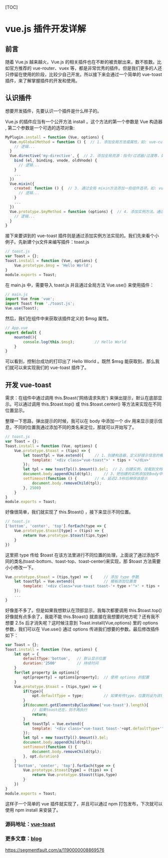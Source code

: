 [TOC]



# vue.js 插件开发详解

## 前言

随着 Vue.js 越来越火，Vue.js 的相关插件也在不断的被贡献出来，数不胜数。比如官方推荐的 vue-router、vuex 等，都是非常优秀的插件。但是我们更多的人还只停留在使用的阶段，比较少自己开发。所以接下来会通过一个简单的 vue-toast 插件，来了解掌握插件的开发和使用。

## 认识插件

想要开发插件，先要认识一个插件是什么样子的。

Vue.js 的插件应当有一个公开方法 install 。这个方法的第一个参数是 Vue 构造器 , 第二个参数是一个可选的选项对象:

```js
MyPlugin.install = function (Vue, options) {
  Vue.myGlobalMethod = function () {  // 1. 添加全局方法或属性，如: vue-custom-element
    // 逻辑...
  }
  Vue.directive('my-directive', {  // 2. 添加全局资源：指令/过滤器/过渡等，如 vue-touch
    bind (el, binding, vnode, oldVnode) {
      // 逻辑...
    }
    ...
  })
  Vue.mixin({
    created: function () {  // 3. 通过全局 mixin方法添加一些组件选项，如: vuex
      // 逻辑...
    }
    ...
  })
  Vue.prototype.$myMethod = function (options) {  // 4. 添加实例方法，通过把它们添加到 Vue.prototype 上实现
    // 逻辑...
  }
}
```

接下来要讲到的 vue-toast 插件则是通过添加实例方法实现的。我们先来看个小例子。先新建个js文件来编写插件：toast.js

```js
// toast.js
var Toast = {};
Toast.install = function (Vue, options) {
    Vue.prototype.$msg = 'Hello World';
}
module.exports = Toast;
```

在 main.js 中，需要导入 toast.js 并且通过全局方法 Vue.use() 来使用插件：

```js
// main.js
import Vue from 'vue';
import Toast from './toast.js';
Vue.use(Toast);
```

然后，我们在组件中来获取该插件定义的 $msg 属性。

```js
// App.vue
export default {
    mounted(){
        console.log(this.$msg);         // Hello World
    }
}
```

可以看到，控制台成功的打印出了 Hello World 。既然 $msg 能获取到，那么我们就可以来实现我们的 vue-toast 插件了。

## 开发 vue-toast

需求：在组件中通过调用 this.\$toast('网络请求失败') 来弹出提示，默认在底部显示。可以通过调用 this.\$toast.top() 或 this.$toast.center() 等方法来实现在不同位置显示。

整理一下思路，弹出提示的时候，我可以在 body 中添加一个 div 用来显示提示信息，不同的位置我通过添加不同的类名来定位，那就可以开始写了。

```js
// toast.js
var Toast = {};
Toast.install = function (Vue, options) {
    Vue.prototype.$toast = (tips) => {
        let toastTpl = Vue.extend({     // 1、创建构造器，定义好提示信息的模板
            template: '<div class="vue-toast">' + tips + '</div>'
        });
        let tpl = new toastTpl().$mount().$el;  // 2、创建实例，挂载到文档以后的地方
        document.body.appendChild(tpl);     // 3、把创建的实例添加到body中
        setTimeout(function () {        // 4、延迟2.5秒后移除该提示
            document.body.removeChild(tpl);
        }, 2500)
    }
}
module.exports = Toast;
```

好像很简单，我们就实现了 this.$toast() ，接下来显示不同位置。

```js
// toast.js
['bottom', 'center', 'top'].forEach(type => {
    Vue.prototype.$toast[type] = (tips) => {
        return Vue.prototype.$toast(tips,type)
    }
})
```

这里把 type 传给 \$toast 在该方法里进行不同位置的处理，上面说了通过添加不同的类名(toast-bottom、toast-top、toast-center)来实现，那 $toast 方法需要小小修改一下。

```js
Vue.prototype.$toast = (tips,type) => {     // 添加 type 参数
    let toastTpl = Vue.extend({             // 模板添加位置类
        template: '<div class="vue-toast toast-'+ type +'">' + tips + '</div>'
    });
    ...
}
```

好像差不多了。但是如果我想默认在顶部显示，我每次都要调用 this.\$toast.top() 好像就有点多余了，我能不能 this.​$toast() 就直接在我想要的地方呢？还有我不想要 2.5s 后才消失呢？这时候注意到 Toast.install(Vue,options) 里的 options 参数，我们可以在 Vue.use() 通过 options 传进我们想要的参数。最后修改插件如下：

```js
var Toast = {};
Toast.install = function (Vue, options) {
    let opt = {
        defaultType:'bottom',   // 默认显示位置
        duration:'2500'         // 持续时间
    }
    for(let property in options){
        opt[property] = options[property];  // 使用 options 的配置
    }
    Vue.prototype.$toast = (tips,type) => {
        if(type){
            opt.defaultType = type;         // 如果有传type，位置则设为该type
        }
        if(document.getElementsByClassName('vue-toast').length){
            // 如果toast还在，则不再执行
            return;
        }
        let toastTpl = Vue.extend({
            template: '<div class="vue-toast toast-'+opt.defaultType+'">' + tips + '</div>'
        });
        let tpl = new toastTpl().$mount().$el;
        document.body.appendChild(tpl);
        setTimeout(function () {
            document.body.removeChild(tpl);
        }, opt.duration)
    }
    ['bottom', 'center', 'top'].forEach(type => {
        Vue.prototype.$toast[type] = (tips) => {
            return Vue.prototype.$toast(tips,type)
        }
    })
}
module.exports = Toast;
```

这样子一个简单的 vue 插件就实现了，并且可以通过 npm 打包发布，下次就可以使用 npm install 来安装了。

### 源码地址：[vue-toast](https://github.com/lin-xin/vue-toast)

### 更多文章：[blog](https://github.com/lin-xin/blog)





https://segmentfault.com/a/1190000008869576